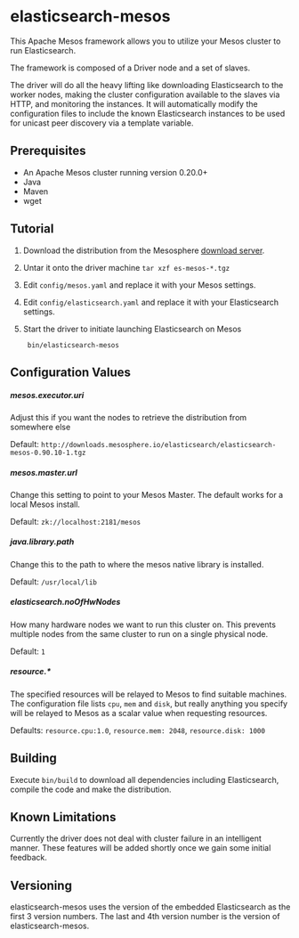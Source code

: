 # elasticsearch-mesos

This Apache Mesos framework allows you to utilize your Mesos cluster to run Elasticsearch.

The framework is composed of a Driver node and a set of slaves.

The driver will do all the heavy lifting like downloading Elasticsearch to the worker nodes, making the cluster configuration available to the slaves via HTTP, and monitoring the instances. It will automatically modify the configuration files to include the known Elasticsearch instances to be used for unicast peer discovery via a template variable.

## Prerequisites

- An Apache Mesos cluster running version 0.20.0+
- Java
- Maven
- wget

## Tutorial

1. Download the distribution from the Mesosphere [download server](http://downloads.mesosphere.io/elasticsearch/elasticsearch-mesos-0.90.10-1.tgz).

1. Untar it onto the driver machine
   ```tar xzf es-mesos-*.tgz```

1. Edit ```config/mesos.yaml``` and replace it with your Mesos settings.

1. Edit ```config/elasticsearch.yaml``` and replace it with your Elasticsearch settings.

1. Start the driver to initiate launching Elasticsearch on Mesos

        bin/elasticsearch-mesos

## Configuration Values

##### mesos.executor.uri
Adjust this if you want the nodes to retrieve the distribution from somewhere else

Default: ```http://downloads.mesosphere.io/elasticsearch/elasticsearch-mesos-0.90.10-1.tgz```

##### mesos.master.url

Change this setting to point to your Mesos Master. The default works for a local Mesos install.

Default: ```zk://localhost:2181/mesos```

##### java.library.path

Change this to the path to where the mesos native library is installed.

Default: ```/usr/local/lib```

##### elasticsearch.noOfHwNodes

How many hardware nodes we want to run this cluster on.  This prevents multiple nodes from the same cluster to run on a single physical node.

Default: ```1```

##### resource.*
The specified resources will be relayed to Mesos to find suitable machines. The configuration file lists ```cpu```, ```mem``` and ```disk```, but really anything you specify will be relayed to Mesos as a scalar value when requesting resources.

Defaults:  ```resource.cpu:1.0```, ```resource.mem: 2048```, ```resource.disk: 1000```

## Building

Execute `bin/build` to download all dependencies including Elasticsearch, compile the code and make the distribution.

## Known Limitations

Currently the driver does not deal with cluster failure in an intelligent manner. These features will be added shortly once we gain some initial feedback.

## Versioning

elasticsearch-mesos uses the version of the embedded Elasticsearch as the first 3 version numbers. The last and 4th version number is the version of elasticsearch-mesos.
